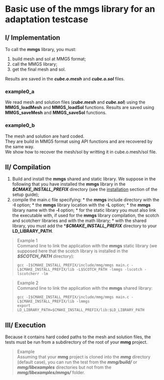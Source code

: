 # Basic use of the **mmgs** library for an adaptation testcase

## I/ Implementation
To call the **mmgs** library, you must:  
  1. build mesh and sol at MMG5 format;
  2. call the MMGS library;
  3. get the final mesh and sol.

  Results are saved in the **_cube.o.mesh_** and **_cube.o.sol_** files.  

### example0_a  
  We read mesh and solution files (**_cube.mesh_** and **_cube.sol_**) using the **MMGS_loadMesh** and **MMGS_loadSol** functions.
  Results are saved using **MMGS_saveMesh** and **MMGS_saveSol** functions.

### example0_b
  The mesh and solution are hard coded.    
  They are build in MMG5 format using API functions and are recovered by the same way.  
  We show how to recover the mesh/sol by writting it in cube.o.mesh/sol file.

## II/ Compilation
  1. Build and install the **mmgs** shared and static library. We suppose in the following that you have installed the **mmgs** library in the **_$CMAKE_INSTALL_PREFIX_** directory (see the [installation](https://github.com/MmgTools/Mmg/wiki/Setup-guide#iii-installation) section of the setup guide);
  2. compile the main.c file specifying:
    * the **mmgs** include directory with the **-I** option;
    * the **mmgs** library location with the **-L** option;
    * the **mmgs** library name with the **-l** option;
    * for the static library you must also link the executable with, if used for the **mmgs** library compilation, the scotch and scotcherr libraries and with the math library;
    * with the shared library, you must add the ***_$CMAKE_INSTALL_PREFIX_** directory to your **LD_LIBRARY_PATH**.

> Example 1  
>  Command line to link the application with the **mmgs** static library (we supposed here that the scotch library is installed in the **_$SCOTCH_PATH_** directory):  
> ```Shell
> gcc -I$CMAKE_INSTALL_PREFIX/include/mmg/mmgs main.c -L$CMAKE_INSTALL_PREFIX/lib -L$SCOTCH_PATH -lmmgs -lscotch -lscotcherr -lm
> ```

> Example 2  
>  Command line to link the application with the **mmgs** shared library:  
> ```Shell
> gcc -I$CMAKE_INSTALL_PREFIX/include/mmg/mmgs main.c -L$CMAKE_INSTALL_PREFIX/lib -lmmgs
> export LD_LIBRARY_PATH=$CMAKE_INSTALL_PREFIX/lib:$LD_LIBRARY_PATH
> ```

## III/ Execution
Because it contains hard coded paths to the mesh and solution files, the tests must be run from a subdirectory of the root of your **mmg** project.

> Example  
> Assuming that your **mmg** project is cloned into the **_mmg_** directory (default case), you can run the test from the **_mmg/build/_** or **_mmg/libexamples_** directories but not from the **_mmg/libexamples/mmgs/_** folder.
